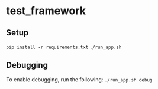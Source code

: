 # test_framework

## Setup
`pip install -r requirements.txt`
`./run_app.sh`

## Debugging
To enable debugging, run the following:
`./run_app.sh debug`
